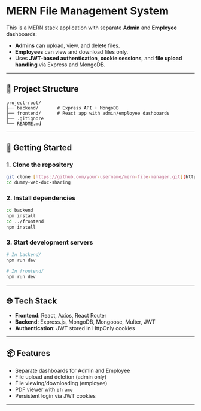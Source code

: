 # MERN File Management System

This is a MERN stack application with separate **Admin** and **Employee** dashboards:

- **Admins** can upload, view, and delete files.
- **Employees** can view and download files only.
- Uses **JWT-based authentication**, **cookie sessions**, and **file upload handling** via Express and MongoDB.

---

## 📂 Project Structure

```
project-root/
├── backend/       # Express API + MongoDB
├── frontend/      # React app with admin/employee dashboards
├── .gitignore
└── README.md
```

---

## 🚀 Getting Started

### 1. Clone the repository

```bash
git clone [https://github.com/your-username/mern-file-manager.git](https://github.com/SudeepBhandari02/dummy-web-doc-sharing)
cd dummy-web-doc-sharing
```

### 2. Install dependencies

```bash
cd backend
npm install
cd ../frontend
npm install
```

### 3. Start development servers

```bash
# In backend/
npm run dev

# In frontend/
npm run dev
```

---

## 🌐 Tech Stack

- **Frontend**: React, Axios, React Router
- **Backend**: Express.js, MongoDB, Mongoose, Multer, JWT
- **Authentication**: JWT stored in HttpOnly cookies

---

## 📦 Features

- Separate dashboards for Admin and Employee
- File upload and deletion (admin only)
- File viewing/downloading (employee)
- PDF viewer with `iframe`
- Persistent login via JWT cookies

---
